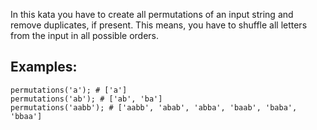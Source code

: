 In this kata you have to create all permutations of an input string and remove duplicates, if present. This means, you have to shuffle all letters from the input in all possible orders.

## Examples:

```
permutations('a'); # ['a']
permutations('ab'); # ['ab', 'ba']
permutations('aabb'); # ['aabb', 'abab', 'abba', 'baab', 'baba', 'bbaa']
```
